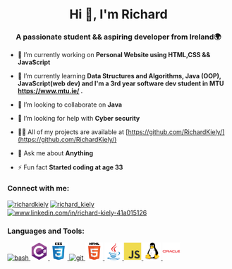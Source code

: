 <h1 align="center">Hi 👋, I'm Richard</h1>
<h3 align="center">A passionate student && aspiring developer from Ireland🌍</h3>

- 🔭 I’m currently working on **Personal Website using HTML,CSS && JavaScript**

- 🌱 I’m currently learning **Data Structures and Algorithms, Java (OOP), JavaScript(web dev) and I'm a 3rd year software dev student in MTU https://www.mtu.ie/ .**

- 👯 I’m looking to collaborate on **Java**

- 🤝 I’m looking for help with **Cyber security**

- 👨‍💻 All of my projects are available at [https://github.com/RichardKiely/](https://github.com/RichardKiely/)

- 💬 Ask me about **Anything**

- ⚡ Fun fact **Started coding at age 33**

<h3 align="left">Connect with me:</h3>
<p align="left">
<a href="https://codepen.io/richardkiely" target="blank"><img align="center" src="https://raw.githubusercontent.com/rahuldkjain/github-profile-readme-generator/master/src/images/icons/Social/codepen.svg" alt="richardkiely" height="30" width="40" /></a>
<a href="https://twitter.com/richard_kiely" target="blank"><img align="center" src="https://raw.githubusercontent.com/rahuldkjain/github-profile-readme-generator/master/src/images/icons/Social/twitter.svg" alt="richard_kiely" height="30" width="40" /></a>
<a href="https://linkedin.com/in/www.linkedin.com/in/richard-kiely-41a015126" target="blank"><img align="center" src="https://raw.githubusercontent.com/rahuldkjain/github-profile-readme-generator/master/src/images/icons/Social/linked-in-alt.svg" alt="www.linkedin.com/in/richard-kiely-41a015126" height="30" width="40" /></a>
</p>

<h3 align="left">Languages and Tools:</h3>
<p align="left"> <a href="https://www.gnu.org/software/bash/" target="_blank"> <img src="https://www.vectorlogo.zone/logos/gnu_bash/gnu_bash-icon.svg" alt="bash" width="40" height="40"/> </a> <a href="https://www.w3schools.com/cs/" target="_blank"> <img src="https://raw.githubusercontent.com/devicons/devicon/master/icons/csharp/csharp-original.svg" alt="csharp" width="40" height="40"/> </a> <a href="https://www.w3schools.com/css/" target="_blank"> <img src="https://raw.githubusercontent.com/devicons/devicon/master/icons/css3/css3-original-wordmark.svg" alt="css3" width="40" height="40"/> </a> <a href="https://git-scm.com/" target="_blank"> <img src="https://www.vectorlogo.zone/logos/git-scm/git-scm-icon.svg" alt="git" width="40" height="40"/> </a> <a href="https://www.w3.org/html/" target="_blank"> <img src="https://raw.githubusercontent.com/devicons/devicon/master/icons/html5/html5-original-wordmark.svg" alt="html5" width="40" height="40"/> </a> <a href="https://www.java.com" target="_blank"> <img src="https://raw.githubusercontent.com/devicons/devicon/master/icons/java/java-original.svg" alt="java" width="40" height="40"/> </a> <a href="https://developer.mozilla.org/en-US/docs/Web/JavaScript" target="_blank"> <img src="https://raw.githubusercontent.com/devicons/devicon/master/icons/javascript/javascript-original.svg" alt="javascript" width="40" height="40"/> </a> <a href="https://www.linux.org/" target="_blank"> <img src="https://raw.githubusercontent.com/devicons/devicon/master/icons/linux/linux-original.svg" alt="linux" width="40" height="40"/> </a> <a href="https://www.oracle.com/" target="_blank"> <img src="https://raw.githubusercontent.com/devicons/devicon/master/icons/oracle/oracle-original.svg" alt="oracle" width="40" height="40"/> </a> </p>
